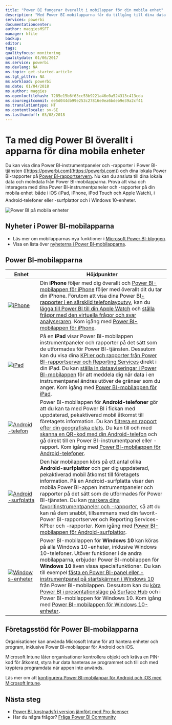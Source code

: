 ```yaml
---
title: "Power BI fungerar överallt i mobilappar för din mobila enhet"
description: "Med Power BI-mobilapparna får du tillgång till dina data både lokalt och i molnet. Visa Power BI-instrumentpaneler och -rapporter på din mobila enhet."
services: powerbi
documentationcenter: 
author: maggiesMSFT
manager: kfile
backup: 
editor: 
tags: 
qualityfocus: monitoring
qualitydate: 01/06/2017
ms.service: powerbi
ms.devlang: NA
ms.topic: get-started-article
ms.tgt_pltfrm: NA
ms.workload: powerbi
ms.date: 01/04/2018
ms.author: maggies
ms.openlocfilehash: 7285e15b6f63cc53b9221a46e0a524313c413cda
ms.sourcegitcommit: ee5d044db99e253c27816e0ea6bdeb9e39a2cf41
ms.translationtype: HT
ms.contentlocale: sv-SE
ms.lasthandoff: 03/08/2018
---
```

# <a name="take-power-bi-anywhere-in-mobile-apps-for-your-mobile-device"></a>Ta med dig Power BI överallt i apparna för dina mobila enheter
Du kan visa dina Power BI-instrumentpaneler och -rapporter i Power BI-tjänsten ([https://powerbi.com](https://powerbi.com)) och dina lokala Power BI-rapporter på [Power BI-rapportservern](report-server/get-started.md). Nu kan du ansluta till dina lokala data och molndata från Power BI-mobilapparna. Prova att visa och interagera med dina Power BI-instrumentpaneler och -rapporter på din mobila enhet &#151; både i iOS (iPad, iPhone, iPod Touch och Apple Watch), i Android-telefoner eller -surfplattor och i Windows 10-enheter.

![Power BI på mobila enheter](media/mobile-apps-for-mobile-devices/power-bi-mobile-apps-all-up.png)

## <a name="see-whats-new-in-the-power-bi-mobile-apps"></a>Nyheter i Power BI-mobilapparna
* Läs mer om mobilapparnas nya funktioner i [Microsoft Power BI-bloggen](https://powerbi.microsoft.com/blog/tag/mobile/).
* Visa en lista över [nyheterna i Power BI-mobilapparna](mobile-whats-new-in-the-mobile-apps.md).

## <a name="the-power-bi-mobile-apps"></a>Power BI-mobilapparna
| **Enhet** | **Höjdpunkter** |
| --- | --- |
| [![iPhone](media/mobile-apps-for-mobile-devices/iphone-logo-50-px.png)](mobile-iphone-app-get-started.md) |Din **iPhone** följer med dig överallt och [Power BI-mobilappen för iPhone](mobile-iphone-app-get-started.md) följer med överallt dit du tar din iPhone. Förutom att visa dina Power BI[-rapporter i en särskild telefonlayoutvy](mobile-apps-view-phone-report.md), kan du [lägga till Power BI till din Apple Watch](mobile-apple-watch.md) och [ställa frågor med den virtuella frågor och svar analyseraren](mobile-apps-ios-qna.md). Kom igång med [Power BI-mobilappen för iPhone](mobile-iphone-app-get-started.md). |
| [![iPad](media/mobile-apps-for-mobile-devices/ipad-logo-50-px.png)](mobile-ipad-app-get-started.md) |På en **iPad** visar Power BI-mobilappen instrumentpaneler och rapporter på det sätt som de utformades för Power BI-tjänsten. Dessutom kan du visa dina [KPI:er och rapporter från Power BI-rapportserver och Reporting Services](mobile-app-ssrs-kpis-mobile-on-premises-reports.md) direkt i din iPad. Du kan [ställa in dataaviseringar i Power BI-mobilappen](mobile-set-data-alerts-in-the-mobile-apps.md) för att meddela dig när data i en instrumentpanel ändras utöver de gränser som du anger. Kom igång med [Power BI-mobilappen för iPad](mobile-ipad-app-get-started.md). |
| [![Android-telefon](media/mobile-apps-for-mobile-devices/android-phone-logo-50-px.png)](mobile-android-app-get-started.md) |Power BI-mobilappen för **Android-telefoner** gör att du kan ta med Power BI i fickan med uppdaterad, pekaktiverad mobil åtkomst till företagets information. Du kan [filtrera en rapport efter din geografiska plats](mobile-apps-geographic-filtering.md). Du kan till och med [skanna en QR-kod med din Android-telefon](mobile-apps-qr-code.md) och gå direkt till en Power BI-instrumentpanel eller -rapport. Kom igång med [Power BI-mobilappen för Android-telefoner](mobile-android-app-get-started.md). |
| [![Android-surfplatta](media/mobile-apps-for-mobile-devices/android-tablet-logo-50-px.png)](mobile-android-tablet-app-get-started.md) |Den här mobilappen körs på ett antal olika **Android-surfplattor** och ger dig uppdaterad, pekaktiverad mobil åtkomst till företagets information. På en Android-surfplatta visar den mobila Power BI-appen instrumentpaneler och rapporter på det sätt som de utformades för Power BI-tjänsten. Du kan [markera dina favoritinstrumentpaneler och -rapporter](mobile-apps-favorites.md), så att du kan nå dem snabbt, tillsammans med din favorit-Power BI-rapportserver och Reporting Services-KPI:er och -rapporter. Kom igång med [ Power BI-mobilappen för Android-surfplattor](mobile-android-tablet-app-get-started.md). |
| [![Windows-enheter](media/mobile-apps-for-mobile-devices/win-10-logo-50-px.png)](desktop-getting-started.md) |Power BI-mobilappen för **Windows 10** kan köras på alla Windows 10-enheter, inklusive Windows 10-telefoner. Utöver funktioner i de andra mobilapparna, erbjuder Power BI-mobilappen för **Windows 10** även vissa specialfunktioner. Du kan till exempel [fästa en Power BI-panel eller -instrumentpanel på startskärmen i Windows 10](mobile-pin-dashboard-start-screen-windows-10-phone-app.md) från Power BI-mobilappen. Dessutom kan du [köra Power BI i presentationsläge på Surface Hub](mobile-windows-10-app-presentation-mode.md) och i Power BI-mobilappen för Windows 10. Kom igång med [Power BI-mobilappen för Windows 10-enheter](mobile-windows-10-phone-app-get-started.md). |

## <a name="enterprise-support-for-the-power-bi-mobile-apps"></a>Företagsstöd för Power BI-mobilapparna
Organisationer kan använda Microsoft Intune för att hantera enheter och program, inklusive Power BI-mobilappar för Android och iOS.

Microsoft Intune låter organisationer kontrollera objekt och kräva en PIN-kod för åtkomst, styra hur data hanteras av programmet och till och med kryptera programdata när appen inte används.

Läs mer om att [konfigurera Power BI-mobilappar för Android och iOS med Microsoft Intune](service-admin-mobile-intune.md). 

## <a name="next-steps"></a>Nästa steg
* [Power BI, kostnadsfri version jämfört med Pro-licenser](service-free-vs-pro.md)
* Har du några frågor? [Fråga Power BI Community](http://community.powerbi.com/)


